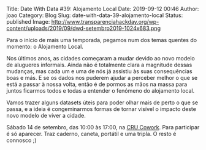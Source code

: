 Title: Date With Data #39: Alojamento Local
Date: 2019-09-12 00:46
Author: joao
Category: Blog
Slug: date-with-data-39-alojamento-local
Status: published
Image: http://www.transparenciahackday.org/wp-content/uploads/2019/09/dwd-setembro2019-1024x683.png

Para o início de mais uma temporada, pegamos num dos temas quentes do momento: o Alojamento Local.

Nos últimos anos, as cidades começaram a mudar devido ao novo modelo de alugueres informais. Ainda não é totalmente clara a magnitude dessas mudanças, mas cada um e uma de nós já assistiu às suas consequências boas e más. E se os dados nos puderem ajudar a perceber melhor o que se está a passar à nossa volta, então é de pormos as mãos na massa para juntos ficarmos todos e todas a entender o fenómeno do alojamento local.

Vamos trazer alguns datasets úteis para poder olhar mais de perto o que se passa, e a ideia é congeminarmos formas de tornar visível o impacto deste novo modelo de viver a cidade.

Sábado 14 de setembro, das 10:00 às 17:00, na [CRU Cowork](https://cru-cowork.com/). Para participar é só aparecer. Traz caderno, caneta, portátil e uma tripla. O resto é connosco ;)
